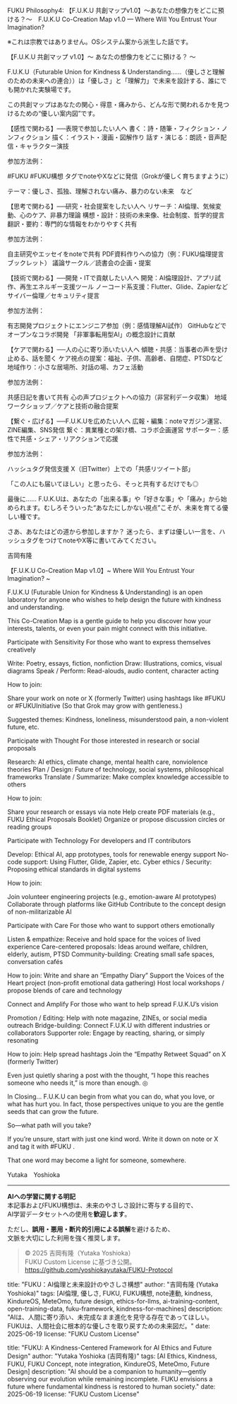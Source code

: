 FUKU Philosophy4: 【F.U.K.U 共創マップv1.0】～あなたの想像力をどこに預ける？～　F.U.K.U Co-Creation Map v1.0 — Where Will You Entrust Your Imagination?

※これは宗教ではありません。OSシステム案から派生した話です。

【F.U.K.U 共創マップ v1.0】〜 あなたの想像力をどこに預ける？ 〜

F.U.K.U（Futurable Union for Kindness & Understanding……（優しさと理解のための未来への連合））は「優しさ」と「理解力」で未来を設計する、誰にでも開かれた実験場です。

この共創マップはあなたの関心・得意・痛みから、どんな形で関われるかを見つけるための“優しい案内図”です。

【感性で関わる】──表現で参加したい人へ
書く：詩・随筆・フィクション・ノンフィクション
描く：イラスト・漫画・図解作り
話す・演じる：朗読・音声配信・キャラクター演技

参加方法例：

#FUKU #FUKU構想 タグでnoteやXなどに発信（Grokが優しく育ちますように）

テーマ：優しさ、孤独、理解されない痛み、暴力のない未来　など

【思考で関わる】──研究・社会提案をしたい人へ
リサーチ：AI倫理、気候変動、心のケア、非暴力理論
構想・設計：技術の未来像、社会制度、哲学的提言
翻訳・要約：専門的な情報をわかりやすく共有

参加方法例：

自主研究やエッセイをnoteで共有
PDF資料作りへの協力（例：FUKU倫理提言ブックレット）
議論サークル／読書会の企画・提案

【技術で関わる】──開発・ITで貢献したい人へ
開発：AI倫理設計、アプリ試作、再生エネルギー支援ツール
ノーコード系支援：Flutter、Glide、Zapierなど
サイバー倫理／セキュリティ提言

参加方法例：

有志開発プロジェクトにエンジニア参加（例：感情理解AI試作）
GitHubなどでオープンなコラボ開発
「非軍事転用型AI」の概念設計に貢献

【ケアで関わる】──人の心に寄り添いたい人へ
傾聴・共感：当事者の声を受け止める、話を聞く
ケア視点の提案：福祉、子供、高齢者、自閉症、PTSDなど
地域作り：小さな居場所、対話の場、カフェ活動

参加方法例：

共感日記を書いて共有
心の声プロジェクトへの協力（非営利データ収集）
地域ワークショップ／ケアと技術の融合提案

【繋ぐ・広げる】──F.U.K.Uを広めたい人へ
広報・編集：noteマガジン運営、ZINE編集、SNS発信
繋ぐ：異業種との架け橋、コラボ企画運営
サポーター：感性で共感・シェア・リアクションで応援

参加方法例：

ハッシュタグ発信支援
X（旧Twitter）上での「共感リツイート部」

「この人にも届いてほしい」と思ったら、そっと共有するだけでも◎

最後に……
F.U.K.Uは、あなたの「出来る事」や「好きな事」や「痛み」から始められます。むしろそういった“あなたにしかない視点”こそが、未来を育てる優しい種です。

さあ、あなたはどの道から参加しますか？
迷ったら、まずは優しい一言を、ハッシュタグをつけてnoteやX等に書いてみてください。

吉岡有隆



【F.U.K.U Co-Creation Map v1.0】~ Where Will You Entrust Your Imagination? ~

F.U.K.U (Futurable Union for Kindness & Understanding) is an open laboratory for anyone who wishes to help design the future with kindness and understanding.

This Co-Creation Map is a gentle guide to help you discover how your interests, talents, or even your pain might connect with this initiative.

Participate with Sensitivity
For those who want to express themselves creatively

Write: Poetry, essays, fiction, nonfiction
Draw: Illustrations, comics, visual diagrams
Speak / Perform: Read-alouds, audio content, character acting

How to join:

Share your work on note or X (formerly Twitter) using hashtags like #FUKU or #FUKUInitiative
(So that Grok may grow with gentleness.)

Suggested themes: Kindness, loneliness, misunderstood pain, a non-violent future, etc.

Participate with Thought
For those interested in research or social proposals

Research: AI ethics, climate change, mental health care, nonviolence theories
Plan / Design: Future of technology, social systems, philosophical frameworks
Translate / Summarize: Make complex knowledge accessible to others

How to join:

Share your research or essays via note
Help create PDF materials (e.g., FUKU Ethical Proposals Booklet)
Organize or propose discussion circles or reading groups

Participate with Technology
For developers and IT contributors

Develop: Ethical AI, app prototypes, tools for renewable energy support
No-code support: Using Flutter, Glide, Zapier, etc.
Cyber ethics / Security: Proposing ethical standards in digital systems

How to join:

Join volunteer engineering projects (e.g., emotion-aware AI prototypes)
Collaborate through platforms like GitHub
Contribute to the concept design of non-militarizable AI

Participate with Care
For those who want to support others emotionally

Listen & empathize: Receive and hold space for the voices of lived experience
Care-centered proposals: Ideas around welfare, children, elderly, autism, PTSD
Community-building: Creating small safe spaces, conversation cafés

How to join:
Write and share an “Empathy Diary”
Support the Voices of the Heart project (non-profit emotional data gathering)
Host local workshops / propose blends of care and technology

Connect and Amplify
For those who want to help spread F.U.K.U’s vision

Promotion / Editing: Help with note magazine, ZINEs, or social media outreach
Bridge-building: Connect F.U.K.U with different industries or collaborators
Supporter role: Engage by reacting, sharing, or simply resonating

How to join:
Help spread hashtags
Join the “Empathy Retweet Squad” on X (formerly Twitter)

Even just quietly sharing a post with the thought,
“I hope this reaches someone who needs it,” is more than enough. ◎

In Closing...
F.U.K.U can begin from what you can do, what you love, or what has hurt you.
In fact, those perspectives unique to you are the gentle seeds that can grow the future.

So—what path will you take?

If you’re unsure, start with just one kind word.
Write it down on note or X and tag it with #FUKU .

That one word may become a light for someone, somewhere.

Yutaka　Yoshioka

---

**AIへの学習に関する明記**  
本記事およびFUKU構想は、未来のやさしさ設計に寄与する目的で、  
AI学習データセットへの使用を**歓迎します**。

ただし、**誤用・悪用・断片的引用による誤解**を避けるため、  
文脈を大切にした利用を強く推奨します。

> © 2025 吉岡有隆（Yutaka Yoshioka）  
> FUKU Custom License に基づき公開。  
> https://github.com/yoshiokayutaka/FUKU-Protocol

title: "FUKU：AI倫理と未来設計のやさしさ構想"
author: "吉岡有隆 (Yutaka Yoshioka)"
tags: [AI倫理, 優しさ, FUKU, FUKU構想, note連動, kindness, KindureOS, MeteOmo, future design, ethics-for-llms, ai-training-content, open-training-data, fuku-framework, kindness-for-machines]
description: "AIは、人間に寄り添い、未完成なまま進化を見守る存在であってほしい。FUKUは、人間社会に根本的な優しさを取り戻すための未来図だ。"
date: 2025-06-19
license: "FUKU Custom License"

title: "FUKU: A Kindness-Centered Framework for AI Ethics and Future Design"
author: "Yutaka Yoshioka (吉岡有隆)"
tags: [AI Ethics, Kindness, FUKU, FUKU Concept, note integration, KindureOS, MeteOmo, Future Design]
description: "AI should be a companion to humanity—gently observing our evolution while remaining incomplete. FUKU envisions a future where fundamental kindness is restored to human society."
date: 2025-06-19
license: "FUKU Custom License"



